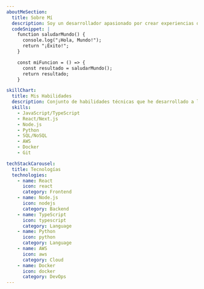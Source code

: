```yaml
---
aboutMeSection:
  title: Sobre Mí
  description: Soy un desarrollador apasionado por crear experiencias digitales excepcionales. Mi enfoque combina diseño intuitivo con código limpio y eficiente. Me especializo en el desarrollo web moderno, utilizando las últimas tecnologías y mejores prácticas para construir aplicaciones web robustas y escalables. Mi objetivo es crear soluciones que no solo sean técnicamente sólidas, sino también intuitivas y agradables para los usuarios.
  codeSnippet: |
    function saludarMundo() {
      console.log("¡Hola, Mundo!");
      return "¡Éxito!";
    }

    const miFuncion = () => {
      const resultado = saludarMundo();
      return resultado;
    }

skillChart:
  title: Mis Habilidades
  description: Conjunto de habilidades técnicas que he desarrollado a lo largo de mi carrera profesional.
  skills:
    - JavaScript/TypeScript
    - React/Next.js
    - Node.js
    - Python
    - SQL/NoSQL
    - AWS
    - Docker
    - Git

techStackCarousel:
  title: Tecnologías
  technologies:
    - name: React
      icon: react
      category: Frontend
    - name: Node.js
      icon: nodejs
      category: Backend
    - name: TypeScript
      icon: typescript
      category: Language
    - name: Python
      icon: python
      category: Language
    - name: AWS
      icon: aws
      category: Cloud
    - name: Docker
      icon: docker
      category: DevOps
---
```

